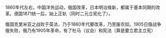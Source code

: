 1860年代左右，中国洋务运动，俄国改革，日本明治维新，都属于基本同期的改革。德国1871统一后，始上正轨（同时二元立宪化了）。

俄国克里米亚之战败于英法，乃于1860年代要改革，乃至废农奴。1905日俄战争俄失败，俄乃有1905年革命，有了杜马（议会）和宪法（算是要立君主立宪）
